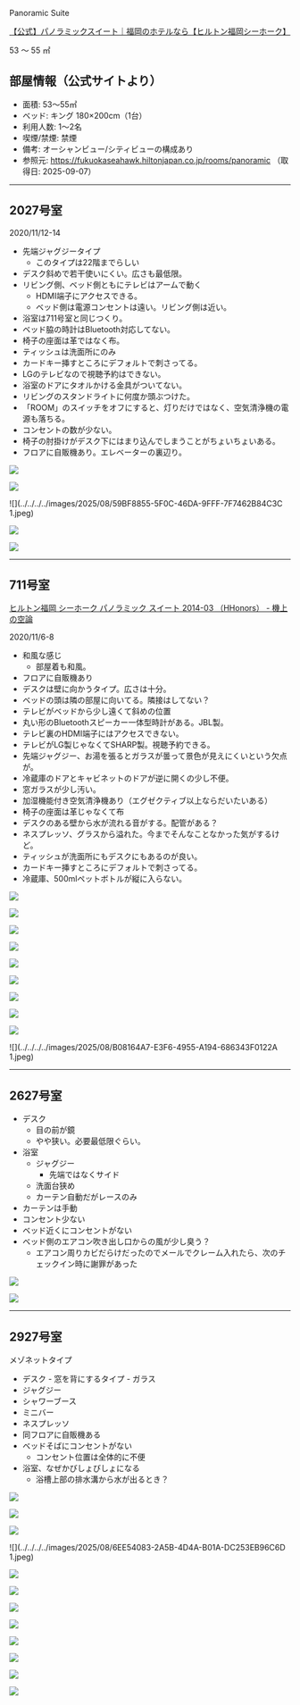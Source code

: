 Panoramic Suite

[【公式】パノラミックスイート｜福岡のホテルなら【ヒルトン福岡シーホーク】](https://fukuokaseahawk.hiltonjapan.co.jp/rooms/panoramic)


53 〜 55 ㎡

## 部屋情報（公式サイトより）
- 面積: 53～55㎡
- ベッド: キング 180×200cm（1台）
- 利用人数: 1～2名
- 喫煙/禁煙: 禁煙
- 備考: オーシャンビュー/シティビューの構成あり
- 参照元: https://fukuokaseahawk.hiltonjapan.co.jp/rooms/panoramic （取得日: 2025-09-07）

---

## 2027号室
2020/11/12-14

-   先端ジャグジータイプ
    -   このタイプは22階までらしい
-   デスク斜めで若干使いにくい。広さも最低限。
-   リビング側、ベッド側ともにテレビはアームで動く
    -   HDMI端子にアクセスできる。
    -   ベッド側は電源コンセントは遠い。リビング側は近い。
-   浴室は711号室と同じつくり。
-   ベッド脇の時計はBluetooth対応してない。
-   椅子の座面は革ではなく布。
-   ティッシュは洗面所にのみ
-   カードキー挿すところにデフォルトで刺さってる。
-   LGのテレビなので視聴予約はできない。
-   浴室のドアにタオルかける金具がついてない。
-   リビングのスタンドライトに何度か頭ぶつけた。
-   「ROOM」のスイッチをオフにすると、灯りだけではなく、空気清浄機の電源も落ちる。
-   コンセントの数が少ない。
-   椅子の肘掛けがデスク下にはまり込んでしまうことがちょいちょいある。
-   フロアに自販機あり。エレベーターの裏辺り。


![](../../../../images/2025/08/2FFB91F0-C7FB-4AA2-934F-C98720D722FF.jpeg)

![](../../../../images/2025/08/6BEC1CE9-FE21-43F0-BA23-D449817A415A.jpeg)

![](../../../../images/2025/08/59BF8855-5F0C-46DA-9FFF-7F7462B84C3C 1.jpeg)

![](../../../../images/2025/08/344A3A47-5CF1-49FC-97DD-06F450EA0AA6.jpeg)

![](../../../../images/2025/08/DE5A9486-411A-412A-9A67-7B017DC05FF2.jpeg)

---

## 711号室

[ヒルトン福岡 シーホーク パノラミック スイート 2014-03 （HHonors） - 機上の空論](https://www.nein.in/travel/post-191020053344880/)

2020/11/6-8

-   和風な感じ
    -   部屋着も和風。
-   フロアに自販機あり
-   デスクは壁に向かうタイプ。広さは十分。
-   ベッドの頭は隣の部屋に向いてる。隣接はしてない？
-   テレビがベッドから少し遠くて斜めの位置
-   丸い形のBluetoothスピーカー一体型時計がある。JBL製。
-   テレビ裏のHDMI端子にはアクセスできない。
-   テレビがLG製じゃなくてSHARP製。視聴予約できる。
-   先端ジャグジー、お湯を張るとガラスが曇って景色が見えにくいという欠点が。
-   冷蔵庫のドアとキャビネットのドアが逆に開くの少し不便。
-   窓ガラスが少し汚い。
-   加湿機能付き空気清浄機あり（エグゼクティブ以上ならだいたいある）
-   椅子の座面は革じゃなくて布
-   デスクのある壁から水が流れる音がする。配管がある？
-   ネスプレッソ、グラスから溢れた。今までそんなことなかった気がするけど。
-   ティッシュが洗面所にもデスクにもあるのが良い。
-   カードキー挿すところにデフォルトで刺さってる。
-   冷蔵庫、500mlペットボトルが縦に入らない。

![](../../../../images/2025/08/0ED04226-C071-43B5-9887-F0CB893AEBF7.jpeg)

![](../../../../images/2025/08/1DC33127-41DC-4F9F-B40E-BFC62E437128.jpeg)

![](../../../../images/2025/08/857DF854-A8D6-4446-9785-D766525BBA54.jpeg)

![](../../../../images/2025/08/948F80E5-B6A7-4298-A461-C4EB51A1192E.jpeg)

![](../../../../images/2025/08/959AF193-95D0-4742-944B-A5104B434A81.jpeg)

![](../../../../images/2025/08/1254A850-CE7E-4F01-BCEB-AFD4F16A6DFF.jpeg)

![](../../../../images/2025/08/4993E931-3C3F-49AD-8BDC-EC5EA0464B5E.jpeg)

![](../../../../images/2025/08/56249964-248F-47F0-B74C-E967D6FBC8FD.jpeg)

![](../../../../images/2025/08/B1C307E8-9E57-4F0E-9607-E7D2FE8C87FB.jpeg)

![](../../../../images/2025/08/B08164A7-E3F6-4955-A194-686343F0122A 1.jpeg)

---

## 2627号室

-   デスク
    -   目の前が鏡
    -   やや狭い。必要最低限ぐらい。
-   浴室
    -   ジャグジー
        -   先端ではなくサイド
    -   洗面台狭め
    -   カーテン自動だがレースのみ
-   カーテンは手動
-   コンセント少ない
-   ベッド近くにコンセントがない
-   ベッド側のエアコン吹き出し口からの風が少し臭う？
	-   エアコン周りカビだらけだったのでメールでクレーム入れたら、次のチェックイン時に謝罪があった


![](../../../../images/2025/08/1B1FF3CF-48FA-4EC7-83A6-C16273E8FD78.jpeg)

![](../../../../images/2025/08/CF85E81E-13FE-4FE6-A6DC-B93E2FBDD527.jpeg)


---

## 2927号室

 メゾネットタイプ
 
 -   デスク
    -   窓を背にするタイプ
    -   ガラス
-   ジャグジー
-   シャワーブース
-   ミニバー
-   ネスプレッソ
-   同フロアに自販機ある
-   ベッドそばにコンセントがない
    -   コンセント位置は全体的に不便
-   浴室、なぜかびしょびしょになる
    -   浴槽上部の排水溝から水が出るとき？


![](../../../../images/2025/08/1EFFA08D-A16C-49D2-8EDD-40E561B33B37.jpeg)

![](../../../../images/2025/08/2F96B6A8-F487-4A7C-9909-5607652AF285.jpeg)

![](../../../../images/2025/08/5A2719A1-0BBE-4C50-AEDA-E60B24F55C79.jpeg)

![](../../../../images/2025/08/6EE54083-2A5B-4D4A-B01A-DC253EB96C6D 1.jpeg)

![](../../../../images/2025/08/69CC29A6-0857-42A8-B35C-D5FE53E4B468.jpeg)

![](../../../../images/2025/08/221AAD19-3B0F-48D0-BCCB-0459729AA8A4.jpeg)

![](../../../../images/2025/08/544B69FB-3805-4879-A08C-B3C3C779C8BF.jpeg)

![](../../../../images/2025/08/9860D35A-860F-4383-A52A-4312BD64637D.jpeg)

![](../../../../images/2025/08/C223DC59-1AB9-41A8-8715-07A35DA32D7F.jpeg)

![](../../../../images/2025/08/D356EB84-460B-41AD-8B0F-2A7A1304B537.jpeg)

![](../../../../images/2025/08/E0A9EEE7-3EA8-4135-9F2A-E9BCC2F0DC66.jpeg)

![](../../../../images/2025/08/EAD28C96-FC69-4198-BA36-E77E92D59A56.jpeg)
